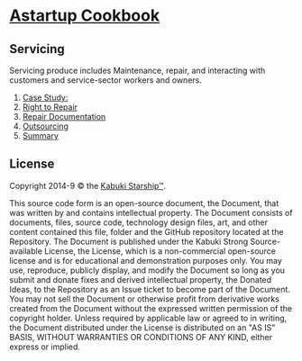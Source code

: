 # [Astartup Cookbook](../readme.md)

## Servicing

Servicing produce includes Maintenance, repair, and interacting with customers and service-sector workers and owners.

1. [Case Study:](./case_study.md)
1. [Right to Repair](./right_to_repair.md)
1. [Repair Documentation](./repair_documentation.md)
1. [Outsourcing](./outsourcing.md)
1. [Summary](./summary.md)

## License

Copyright 2014-9 © the [Kabuki Starship™](https://kabukistarship.com).

This source code form is an open-source document, the Document, that was written by and contains intellectual property. The Document consists of documents, files, source code, technology design files, art, and other content contained this file, folder and the GitHub repository located at the Repository. The Document is published under the Kabuki Strong Source-available License, the License, which is a non-commercial open-source license and is for educational and demonstration purposes only. You may use, reproduce, publicly display, and modify the Document so long as you submit and donate fixes and derived intellectual property, the Donated Ideas, to the Repository as an Issue ticket to become part of the Document. You may not sell the Document or otherwise profit from derivative works created from the Document without the expressed written permission of the copyright holder. Unless required by applicable law or agreed to in writing, the Document distributed under the License is distributed on an "AS IS" BASIS, WITHOUT WARRANTIES OR CONDITIONS OF ANY KIND, either express or implied.
